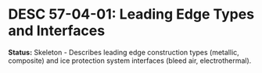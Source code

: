 # DESC 57-04-01: Leading Edge Types and Interfaces
**Status:** Skeleton - Describes leading edge construction types (metallic, composite) and ice protection system interfaces (bleed air, electrothermal).
